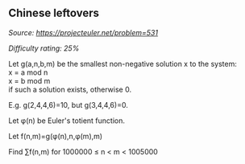 Chinese leftovers
-----------------

*Source: https://projecteuler.net/problem=531*


*Difficulty rating: 25%*

Let g(a,n,b,m) be the smallest non-negative solution x to the system:\
x = a mod n\
x = b mod m\
 if such a solution exists, otherwise 0.

E.g. g(2,4,4,6)=10, but g(3,4,4,6)=0.

Let φ(n) be Euler's totient function.

Let f(n,m)=g(φ(n),n,φ(m),m)

Find ∑f(n,m) for 1000000 ≤ n \< m \< 1005000
